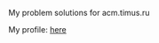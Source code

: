 My problem solutions for acm.timus.ru

My profile: [here](https://timus.online/author.aspx?id=277008)

